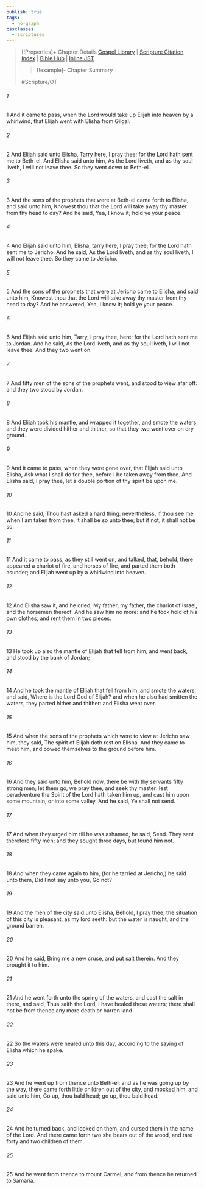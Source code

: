 ```yaml
---
publish: true
tags:
  - no-graph
cssclasses:
  - scriptures
---
```

>[!Properties]+ Chapter Details
>[Gospel Library](https://churchofjesuschrist.org/study/scriptures/ot/2-kgs/2?lang=eng)    |    [Scripture Citation Index](https://scriptures.byu.edu/#07002::c07002)    |    [Bible Hub](https://biblehub.com/2_kings/2.htm)    |    [Inline JST](https://scripturetoolbox.com/html/ic/2Kings/2.html)
>>[!example]- Chapter Summary
>> 
> 
>
>#Scripture/OT
###### 1
1 And it came to pass, when the Lord would take up Elijah into heaven by a whirlwind, that Elijah went with Elisha from Gilgal.
###### 2
2 And Elijah said unto Elisha, Tarry here, I pray thee; for the Lord hath sent me to Beth-el. And Elisha said unto him, As the Lord liveth, and as thy soul liveth, I will not leave thee. So they went down to Beth-el.
###### 3
3 And the sons of the prophets that were at Beth-el came forth to Elisha, and said unto him, Knowest thou that the Lord will take away thy master from thy head to day? And he said, Yea, I know it; hold ye your peace.
###### 4
4 And Elijah said unto him, Elisha, tarry here, I pray thee; for the Lord hath sent me to Jericho. And he said, As the Lord liveth, and as thy soul liveth, I will not leave thee. So they came to Jericho.
###### 5
5 And the sons of the prophets that were at Jericho came to Elisha, and said unto him, Knowest thou that the Lord will take away thy master from thy head to day? And he answered, Yea, I know it; hold ye your peace.
###### 6
6 And Elijah said unto him, Tarry, I pray thee, here; for the Lord hath sent me to Jordan. And he said, As the Lord liveth, and as thy soul liveth, I will not leave thee. And they two went on.
###### 7
7 And fifty men of the sons of the prophets went, and stood to view afar off: and they two stood by Jordan.
###### 8
8 And Elijah took his mantle, and wrapped it together, and smote the waters, and they were divided hither and thither, so that they two went over on dry ground.
###### 9
9 And it came to pass, when they were gone over, that Elijah said unto Elisha, Ask what I shall do for thee, before I be taken away from thee. And Elisha said, I pray thee, let a double portion of thy spirit be upon me.
###### 10
10 And he said, Thou hast asked a hard thing: nevertheless, if thou see me when I am taken from thee, it shall be so unto thee; but if not, it shall not be so.
###### 11
11 And it came to pass, as they still went on, and talked, that, behold, there appeared a chariot of fire, and horses of fire, and parted them both asunder; and Elijah went up by a whirlwind into heaven.
###### 12
12 And Elisha saw it, and he cried, My father, my father, the chariot of Israel, and the horsemen thereof. And he saw him no more: and he took hold of his own clothes, and rent them in two pieces.
###### 13
13 He took up also the mantle of Elijah that fell from him, and went back, and stood by the bank of Jordan;
###### 14
14 And he took the mantle of Elijah that fell from him, and smote the waters, and said, Where is the Lord God of Elijah? and when he also had smitten the waters, they parted hither and thither: and Elisha went over.
###### 15
15 And when the sons of the prophets which were to view at Jericho saw him, they said, The spirit of Elijah doth rest on Elisha. And they came to meet him, and bowed themselves to the ground before him.
###### 16
16 And they said unto him, Behold now, there be with thy servants fifty strong men; let them go, we pray thee, and seek thy master: lest peradventure the Spirit of the Lord hath taken him up, and cast him upon some mountain, or into some valley. And he said, Ye shall not send.
###### 17
17 And when they urged him till he was ashamed, he said, Send. They sent therefore fifty men; and they sought three days, but found him not.
###### 18
18 And when they came again to him, (for he tarried at Jericho,) he said unto them, Did I not say unto you, Go not?
###### 19
19 And the men of the city said unto Elisha, Behold, I pray thee, the situation of this city is pleasant, as my lord seeth: but the water is naught, and the ground barren.
###### 20
20 And he said, Bring me a new cruse, and put salt therein. And they brought it to him.
###### 21
21 And he went forth unto the spring of the waters, and cast the salt in there, and said, Thus saith the Lord, I have healed these waters; there shall not be from thence any more death or barren land.
###### 22
22 So the waters were healed unto this day, according to the saying of Elisha which he spake.
###### 23
23 And he went up from thence unto Beth-el: and as he was going up by the way, there came forth little children out of the city, and mocked him, and said unto him, Go up, thou bald head; go up, thou bald head.
###### 24
24 And he turned back, and looked on them, and cursed them in the name of the Lord. And there came forth two she bears out of the wood, and tare forty and two children of them.
###### 25
25 And he went from thence to mount Carmel, and from thence he returned to Samaria.
